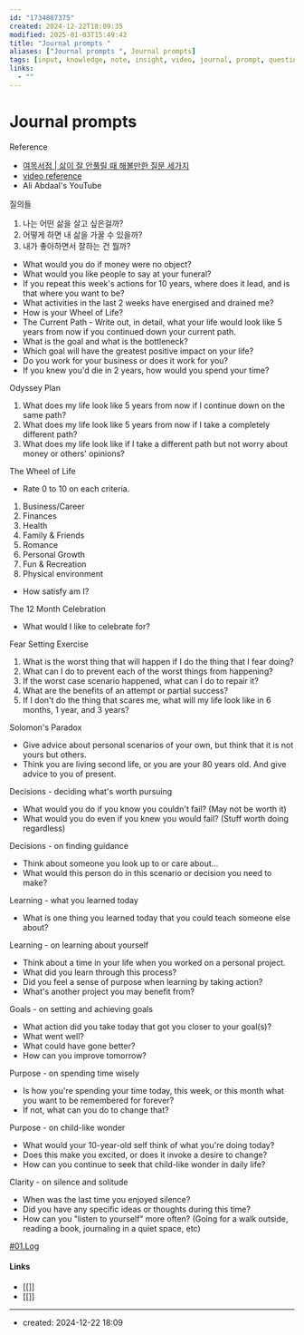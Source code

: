 ```yaml
---
id: "1734887375"
created: 2024-12-22T18:09:35
modified: 2025-01-03T15:49:42
title: "Journal prompts "
aliases: ["Journal prompts ", Journal prompts]
tags: [input, knowledge, note, insight, video, journal, prompt, questions, zet]
links:
  - ""
---
```

# Journal prompts 

Reference
- [여목서점 | 삶이 잘 안풀릴 때 해볼만한 질문 세가지](https://www.youtube.com/watch?v=55Qysxq37TE)
- [video reference](https://www.youtube.com/watch?v=HrM4M_A7OWA)
- Ali Abdaal's YouTube

질의들  

1. 나는 어떤 삶을 살고 싶은걸까? 
2. 어떻게 하면 내 삶을 가꿀 수 있을까?
3. 내가 좋아하면서 잘하는 건 뭘까?

- What would you do if money were no object?
- What would you like people to say at your funeral?
- If you repeat this week's actions for 10 years, where does it lead, and is that where you want to be?
- What activities in the last 2 weeks have energised and drained me?
- How is your Wheel of Life?
- The Current Path - Write out, in detail, what your life would look like 5 years from now if you continued down your current path.
- What is the goal and what is the bottleneck?
- Which goal will have the greatest positive impact on your life?
- Do you work for your business or does it work for you?
- If you knew you'd die in 2 years, how would you spend your time?

Odyssey Plan  
1) What does my life look like 5 years from now if I continue down on the same path?  
2) What does my life look like 5 years from now if I take a completely different path?  
3) What does my life look like if I take a different path but not worry about money or others' opinions?  
  
The Wheel of Life  
- Rate 0 to 10 on each criteria.  
1) Business/Career  
2) Finances  
3) Health  
4) Family & Friends  
5) Romance  
6) Personal Growth  
7) Fun & Recreation  
8) Physical environment  
- How satisfy am I?  
  
The 12 Month Celebration  
- What would I like to celebrate for?  
  
Fear Setting Exercise  
1) What is the worst thing that will happen if I do the thing that I fear doing?  
2) What can I do to prevent each of the worst things from happening?  
3) If the worst case scenario happened, what can I do to repair it?  
4) What are the benefits of an attempt or partial success?  
5) If I don't do the thing that scares me, what will my life look like in 6 months, 1 year, and 3 years?  
  
Solomon's Paradox  
- Give advice about personal scenarios of your own, but think that it is not yours but others.  
- Think you are living second life, or you are your 80 years old. And give advice to you of present.  
  
Decisions - deciding what's worth pursuing  
- What would you do if you know you couldn't fail? (May not be worth it)  
- What would you do even if you knew you would fail? (Stuff worth doing regardless)  
  
Decisions - on finding guidance  
- Think about someone you look up to or care about...  
- What would this person do in this scenario or decision you need to make?  
  
Learning - what you learned today  
- What is one thing you learned today that you could teach someone else about?  
  
Learning - on learning about yourself  
- Think about a time in your life when you worked on a personal project.  
- What did you learn through this process?  
- Did you feel a sense of purpose when learning by taking action?  
- What's another project you may benefit from?  
  
Goals - on setting and achieving goals  
- What action did you take today that got you closer to your goal(s)?  
- What went well?  
- What could have gone better?  
- How can you improve tomorrow?  
  
Purpose - on spending time wisely  
- Is how you're spending your time today, this week, or this month what you want to be remembered for forever?  
- If not, what can you do to change that?  
  
Purpose - on child-like wonder  
- What would your 10-year-old self think of what you're doing today?  
- Does this make you excited, or does it invoke a desire to change?  
- How can you continue to seek that child-like wonder in daily life?  
  
Clarity - on silence and solitude  
- When was the last time you enjoyed silence?  
- Did you have any specific ideas or thoughts during this time?  
- How can you "listen to yourself" more often? (Going for a walk outside, reading a book, journaling in a quiet space, etc)  
  
[#01.Log](https://keep.google.com/u/0/#label/01.Log)


#### Links

- [[]]
- [[]]

---
- created: 2024-12-22 18:09
